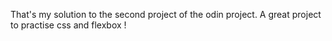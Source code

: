 That's my solution to the second project of the odin project. A great project to practise css and flexbox !
